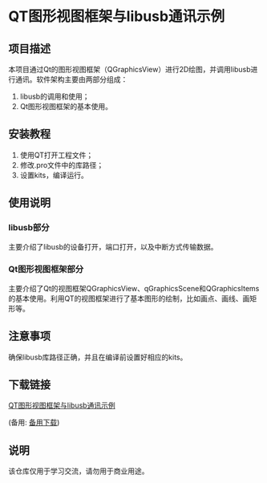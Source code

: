 # QT图形视图框架与libusb通讯示例

## 项目描述
本项目通过Qt的图形视图框架（QGraphicsView）进行2D绘图，并调用libusb进行通讯。软件架构主要由两部分组成：
1. libusb的调用和使用；
2. Qt图形视图框架的基本使用。

## 安装教程
1. 使用QT打开工程文件；
2. 修改.pro文件中的库路径；
3. 设置kits，编译运行。

## 使用说明
### libusb部分
主要介绍了libusb的设备打开，端口打开，以及中断方式传输数据。

### Qt图形视图框架部分
主要介绍了Qt的视图框架QGraphicsView、qGraphicsScene和QGraphicsItems的基本使用。利用QT的视图框架进行了基本图形的绘制，比如画点、画线、画矩形等。

## 注意事项
确保libusb库路径正确，并且在编译前设置好相应的kits。

## 下载链接
[QT图形视图框架与libusb通讯示例](https://pan.quark.cn/s/603d682875c5) 

(备用: [备用下载](https://pan.baidu.com/s/1CjeciiYlsjv-PTlV44S94w?pwd=gg6f))

## 说明

该仓库仅用于学习交流，请勿用于商业用途。
